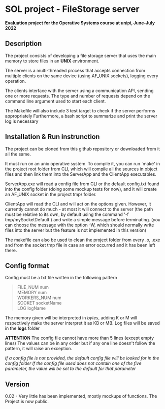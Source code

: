 # SOL project - FileStorage server

**Evaluation project for the Operative Systems course at unipi, June-July 2022**

## Description

The project consists of developing a file storage server that uses the main memory to store files in an **UNIX** environment.

The server is a multi-threaded process that accepts connection from multiple clients on the same device (using AF_UNIX sockets), logging every operation.

The clients interface with the server using a communication API, sending one or more requests.
The type and number of requests depend on the command line argument used to start each client.

The Makefile will also include 3 test target to check if the server performs appropriately
Furthermore, a bash script to summarize and print the server log is necessary

## Installation & Run instrunction
The project can be cloned from this github repository or downloaded from it all the same.

It must run on an unix operative system.
To compile it, you can run 'make' in the project root folder from CLI, which will compile all the sources in object files and then link them into the ServerApp and the ClientApp executables.

ServerApp.exe will read a config file from CLI or the default config.txt found into the config folder (doing some mockup tests for now), and it will create an AF_UNIX socket in the project tmp/ folder.

ClientApp will read the CLI and will act on the options given. 
However, it currently cannot do much - at most it will connect to the server (the path must be relative to its own, by default using the command '-f tmp/mySocketDefault') and write a simple message before terminating. 
(you can choose the message with the option -W, which should normally write files into the server but the feature is not implemented in this version)

The makefile can also be used to clean the project folder from every .o, .exe and from the socket tmp file in case an error occurred and it has been left there.

## Config format
Config must be a txt file written in the following pattern

> FILE_NUM num <br> MEMORY num <br> WORKERS_NUM num <br> SOCKET socketName <br> LOG logName <br>

The memory given will be interpreted in *bytes*, adding K or M will respectively make the server interpret it as KB or MB.
Log files will be saved in the **logs** folder

**ATTENTION**
The config file cannot have more than 5 lines (except empty lines)
The values can be in any order but if any one line doesn't follow the pattern, it will raise an exception.

*If a config file is not provided, the default config file will be looked for in the config folder*
*If the config file used does not contain one of the five parameter, the value will be set to the default for that parameter*

## Version
0.02 - Very little has been implemented, mostly mockups of functions. The Project is now public.
